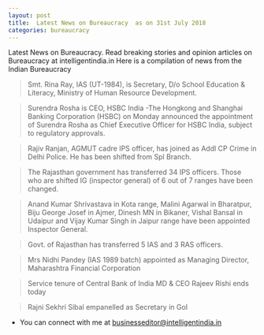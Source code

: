 ```yaml
---
layout: post
title:  Latest News on Bureaucracy  as on 31st July 2018
categories: bureaucracy
---
```


  Latest News on Bureaucracy. Read breaking stories and opinion articles on Bureaucracy at intelligentindia.in
  Here is a compilation of news from the Indian Bureaucracy 
 
  > Smt. Rina Ray, IAS (UT-1984), is Secretary, D/o School Education & Literacy, Ministry of Human Resource Development.
  
  > Surendra Rosha is CEO, HSBC India -The Hongkong and Shanghai Banking Corporation (HSBC) on Monday announced the appointment of Surendra Rosha as Chief Executive Officer for HSBC India, subject to regulatory approvals.
  
  > Rajiv Ranjan, AGMUT cadre IPS officer, has joined as Addl CP Crime in Delhi Police. He has been shifted from Spl Branch.
    
  > The Rajasthan government has transferred 34 IPS officers. Those who are shifted IG (inspector general) of 6 out of 7 ranges have been changed.

  > Anand Kumar Shrivastava in Kota range, Malini Agarwal in Bharatpur, Biju George Josef in Ajmer, Dinesh MN in Bikaner, Vishal Bansal in Udaipur and Vijay Kumar Singh in Jaipur range have been appointed Inspector General.

  > Govt. of Rajasthan has transferred 5 IAS and 3 RAS officers. 
  
  > Mrs Nidhi Pandey (IAS 1989 batch) appointed as Managing Director, Maharashtra Financial Corporation
  
  > Service tenure of Central Bank of India MD & CEO Rajeev Rishi ends today
  
  > Rajni Sekhri Sibal empanelled as Secretary in GoI
  


- You can connect with me at [businesseditor@intelligentindia.in](mailto:businesseditor@intelligentindia.in)
 


